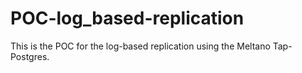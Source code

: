 # POC-log_based-replication
This is the POC for the log-based replication using the Meltano Tap-Postgres. 

